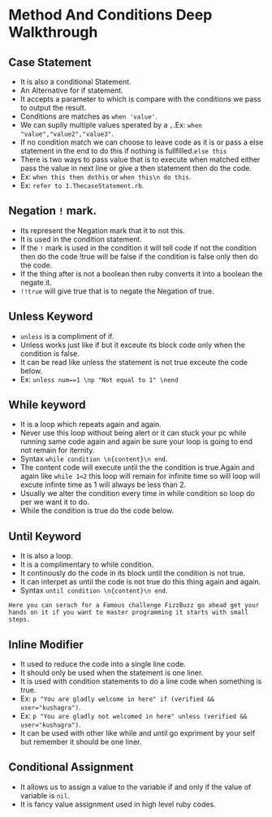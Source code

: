 # Method And Conditions Deep Walkthrough
 ## Case Statement
  - It is also a conditional Statement.
  - An Alternative for if statement.
  - It accepts a parameter to which is compare with the conditions we pass to output the result.
  - Conditions are matches as `when 'value'`.
  - We can suplly multiple values sperated by a `,`.Ex: `when "value","value2","value3"`.
  - If no condition match we can choose to leave code as it is or pass a else statement in the end to do this if nothing is fullfilled.`else this`
  - There is two ways to pass value that is to execute when matched either pass the value in next line or give a then statement then do the code.
  - Ex: `when this then dothis` or `when this\n do this`.
  - Ex: `refer to 1.ThecaseStatement.rb`.

 ## Negation `!` mark.
  - Its represent the Negation mark that it to not this.
  - It is used in the condition statement.
  - If the `!` mark is used in the condition it will tell code if not the condition then do the code !true will be false if the condition is false only then do the code.
  - If the thing after is not a boolean then ruby converts it into a boolean the negate it.
  - `!!true` will give true that is to negate the Negation of true.

 ## Unless Keyword
  - `unless` is a compliment of if.
  - Unless works just like if but it exceute its block code only when the condition is false.
  - It can be read like unless the statement is not true exceute the code below.
  - Ex: `unless num==1 \np "Not equal to 1" \nend`

 ## While keyword
  - It is a loop which repeats again and again.
  - Never use this loop without being alert or it can stuck your pc while running same code again and again be sure your loop is going to end not remain for iternity.
  - Syntax `while condition \n{content}\n end`.
  - The content code will execute until the the condition is true.Again and again like `while 1<2` this loop will remain for infinite time so will loop will excute infinte time as 1 will always be less than 2.
  - Usually we alter the condition every time in while condition so loop do per we want it to do.
  - While the condition is true do the code below.

 ## Until Keyword
  - It is also a loop.
  - It is a complimentary to while condition.
  - It continously do the code in its block until the condition is not true.
  - It can interpet as until the code is not true do this thing again and again.
  - Syntax `until condition \n{content}\n end`.

 `Here you can serach for a Famous challenge FizzBuzz go ahead get your hands on it if you want to master programming it starts with small steps.`

 ## Inline Modifier
  - It used to reduce the code into a single line code.
  - It should only be used when the statement is one liner.
  - It is used with condition statements to do a line code when something is true.
  - Ex: `p "You are gladly welcome in here" if (verified && user="kushagra")`.
  - Ex: `p "You are gladly not welcomed in here" unless (verified && user="kushagra")`.
  - It can be used with other like while and until go expriment by your self but remember it should be one liner.

 ## Conditional Assignment
  - It allows us to assign a value to the variable if and only if the value of variable is `nil`.
  - It is fancy value assignment used in high level ruby codes.